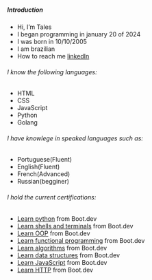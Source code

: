 ##### Introduction

- Hi, I’m Tales
- I began programming in january 20 of 2024
- I was born in 10/10/2005
- I am brazilian
- How to reach me [linkedIn](https://www.linkedin.com/in/tales-sabini-4481641a0/)

###### I know the following languages:

- HTML
- CSS
- JavaScript
- Python
- Golang

###### I have knowlege in speaked languages such as:

- Portuguese(Fluent)
- English(Fluent)
- French(Advanced)
- Russian(begginer)

###### I hold the current certifications:

- [Learn python](https://www.boot.dev/certificate/abandonedbalance14/f9a25dfb-3e00-4727-ac78-36de82315355) from Boot.dev
- [Learn shells and terminals](https://www.boot.dev/certificate/abandonedbalance14/bc7a07ef-ab87-42ab-80de-e7261f2c58a0) from Boot.dev
- [Learn OOP](https://www.boot.dev/certificate/abandonedbalance14/f9a48bbc-d1ff-4388-bf0c-23c6e3c60ae0) from Boot.dev
- [Learn functional programming](https://www.boot.dev/certificate/abandonedbalance14/b1459f0c-21eb-41e5-b7f3-562ef69d344c) from Boot.dev
- [Learn algorithms](https://www.boot.dev/certificate/abandonedbalance14/884342fc-5469-47b4-8125-8bfc897428a8) from Boot.dev
- [Learn data structures](https://www.boot.dev/certificate/abandonedbalance14/7bbb53ed-2106-4f6b-b885-e7645c2ff9d8) from Boot.dev
- [Learn JavaScript](https://www.boot.dev/certificate/abandonedbalance14/2af5c197-21eb-48b4-bd90-b0d59adb311e) from Boot.dev
- [Learn HTTP](https://www.boot.dev/certificate/abandonedbalance14/5d804c54-887a-4c1c-b8c7-b6436f3a132e) from Boot.dev
<!---
ItzTas/ItzTas is a ✨ special ✨ repository because its `README.md` (this file) appears on your GitHub profile.
You can click the Preview link to take a look at your changes.
--->
